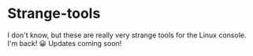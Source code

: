 # Strange-tools
I don't know, but these are really very strange tools for the Linux console. 
I'm back! 😀 Updates coming soon! 
